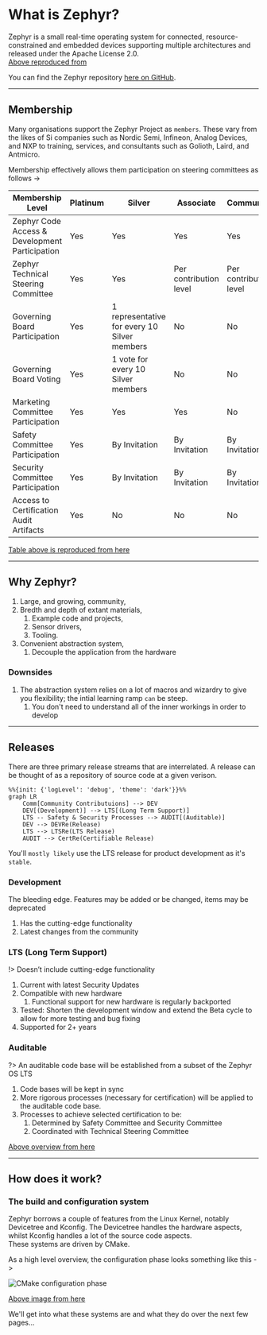# What is Zephyr?

Zephyr is a small real-time operating system for connected, resource-constrained and embedded devices supporting multiple architectures and released under the Apache License 2.0.  
[Above reproduced from](https://en.wikipedia.org/wiki/Zephyr_(operating_system))

You can find the Zephyr repository [here on GitHub](https://github.com/zephyrproject-rtos/zephyr).

---

## Membership

Many organisations support the Zephyr Project as `members`. These vary from the likes of Si companies such as Nordic Semi, Infineon, Analog Devices, and NXP to training, services, and consultants such as Golioth, Laird, and Antmicro.

Membership effectively allows them participation on steering committees as follows ->

| Membership Level |	Platinum |	Silver	| Associate	|Community|
| --- | --- | --- | --- | --- |
|Zephyr Code Access & Development Participation	|Yes	|Yes	|Yes	|Yes|
|Zephyr Technical Steering Committee	|Yes	|Yes	|Per contribution level	|Per contribution level|
|Governing Board Participation	|Yes	|1 representative for every 10 Silver members|	No|	No|
|Governing Board Voting |	Yes|	1 vote for every 10 Silver members	|No	|No|
|Marketing Committee Participation	|Yes	|Yes	|Yes	|No|
|Safety Committee Participation|	Yes	|By Invitation	|By Invitation	|By Invitation|
|Security Committee Participation	|Yes	|By Invitation|	By Invitation|	By Invitation|
|Access to Certification Audit Artifacts	|Yes	|No	|No	|No|

[Table above is reproduced from here](https://www.zephyrproject.org/join/)

---

## Why Zephyr?

1. Large, and growing, community,
1. Bredth and depth of extant materials,
   1. Example code and projects,
   1. Sensor drivers,
   1. Tooling.
1. Convenient abstraction system,
   1. Decouple the application from the hardware


### Downsides

1. The abstraction system relies on a lot of macros and wizardry to give you flexibility; the intial learning ramp `can` be steep.
   1. You don't need to understand all of the inner workings in order to develop

---

## Releases

There are three primary release streams that are interrelated. A release can be thought of as a repository of source code at a given verison.

```mermaid
%%{init: {'logLevel': 'debug', 'theme': 'dark'}}%%
graph LR
    Comm[Community Contributuions] --> DEV
    DEV[(Development)] --> LTS[(Long Term Support)]
    LTS -- Safety & Security Processes --> AUDIT[(Auditable)]
    DEV --> DEVRe(Release)
    LTS --> LTSRe(LTS Release)
    AUDIT --> CertRe(Certifiable Release)
```

You'll `mostly likely` use the LTS release for product development as it's `stable`.

<!-- tabs:start -->

### **Development**

The bleeding edge. Features may be added or be changed, items may be deprecated

1. Has the cutting-edge functionality
1. Latest changes from the community

### **LTS (Long Term Support)**

!> Doesn’t include cutting-edge functionality

1. Current with latest Security Updates
1. Compatible with new hardware
   1. Functional support for new hardware is regularly backported
1. Tested: Shorten the development window and extend the Beta cycle to allow for more testing and bug fixing
1. Supported for 2+ years


### **Auditable**

?> An auditable code base will be established from a subset of the Zephyr OS LTS

1. Code bases will be kept in sync
1. More rigorous processes (necessary for certification) will be applied to the auditable code base.
1. Processes to achieve selected certification to be:
   1. Determined by Safety Committee and Security Committee
   1. Coordinated with Technical Steering Committee 

<!-- tabs:end -->

[Above overview from here](https://www.zephyrproject.org/wp-content/uploads/2023/05/Zephyr-Overview-2023Q1-Master.pdf)

---

## How does it work?

### The build and configuration system

Zephyr borrows a couple of features from the Linux Kernel, notably Devicetree and Kconfig. The Devicetree handles the hardware aspects, whilst Kconfig handles a lot of the source code aspects.  
These systems are driven by CMake.

As a high level overview, the configuration phase looks something like this ->

![CMake configuration phase](https://docs.zephyrproject.org/latest/_images/build-config-phase.svg)

[Above image from here](https://docs.zephyrproject.org/latest/build/cmake/index.html)

We'll get into what these systems are and what they do over the next few pages...

